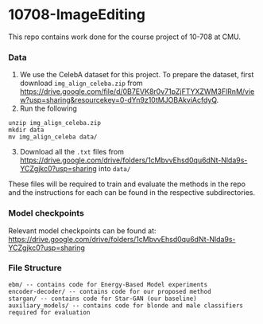 # 10708-ImageEditing

This repo contains work done for the course project of 10-708 at CMU.

### Data

1. We use the CelebA dataset for this project. To prepare the dataset, first download `img_align_celeba.zip` from https://drive.google.com/file/d/0B7EVK8r0v71pZjFTYXZWM3FlRnM/view?usp=sharing&resourcekey=0-dYn9z10tMJOBAkviAcfdyQ.
2. Run the following 

```
unzip img_align_celeba.zip
mkdir data
mv img_align_celeba data/

```
3. Download all the `.txt` files from https://drive.google.com/drive/folders/1cMbvvEhsd0qu6dNt-Nlda9s-YCZgjkc0?usp=sharing into `data/`

These files will be required to train and evaluate the methods in the repo and the instructions for each can be found in the respective subdirectories.

### Model checkpoints

Relevant model checkpoints can be found at: https://drive.google.com/drive/folders/1cMbvvEhsd0qu6dNt-Nlda9s-YCZgjkc0?usp=sharing

### File Structure

```
ebm/ -- contains code for Energy-Based Model experiments
encoder-decoder/ -- contains code for our proposed method
stargan/ -- contains code for Star-GAN (our baseline)
auxiliary_models/ -- contains code for blonde and male classifiers required for evaluation
```

